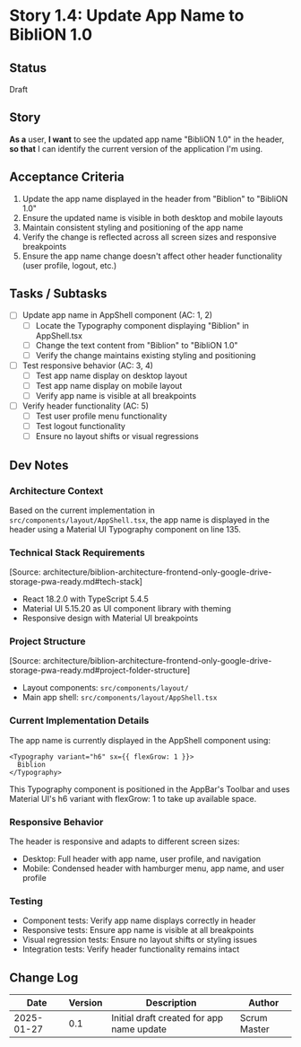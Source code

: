 # Story 1.4: Update App Name to BibliON 1.0

## Status

Draft

## Story

**As a** user,
**I want** to see the updated app name "BibliON 1.0" in the header,
**so that** I can identify the current version of the application I'm using.

## Acceptance Criteria

1. Update the app name displayed in the header from "Biblion" to "BibliON 1.0"
2. Ensure the updated name is visible in both desktop and mobile layouts
3. Maintain consistent styling and positioning of the app name
4. Verify the change is reflected across all screen sizes and responsive breakpoints
5. Ensure the app name change doesn't affect other header functionality (user profile, logout, etc.)

## Tasks / Subtasks

- [ ] Update app name in AppShell component (AC: 1, 2)
  - [ ] Locate the Typography component displaying "Biblion" in AppShell.tsx
  - [ ] Change the text content from "Biblion" to "BibliON 1.0"
  - [ ] Verify the change maintains existing styling and positioning
- [ ] Test responsive behavior (AC: 3, 4)
  - [ ] Test app name display on desktop layout
  - [ ] Test app name display on mobile layout
  - [ ] Verify app name is visible at all breakpoints
- [ ] Verify header functionality (AC: 5)
  - [ ] Test user profile menu functionality
  - [ ] Test logout functionality
  - [ ] Ensure no layout shifts or visual regressions

## Dev Notes

### Architecture Context

Based on the current implementation in `src/components/layout/AppShell.tsx`, the app name is displayed in the header using a Material UI Typography component on line 135.

### Technical Stack Requirements

[Source: architecture/biblion-architecture-frontend-only-google-drive-storage-pwa-ready.md#tech-stack]

- React 18.2.0 with TypeScript 5.4.5
- Material UI 5.15.20 as UI component library with theming
- Responsive design with Material UI breakpoints

### Project Structure

[Source: architecture/biblion-architecture-frontend-only-google-drive-storage-pwa-ready.md#project-folder-structure]

- Layout components: `src/components/layout/`
- Main app shell: `src/components/layout/AppShell.tsx`

### Current Implementation Details

The app name is currently displayed in the AppShell component using:

```tsx
<Typography variant="h6" sx={{ flexGrow: 1 }}>
  Biblion
</Typography>
```

This Typography component is positioned in the AppBar's Toolbar and uses Material UI's h6 variant with flexGrow: 1 to take up available space.

### Responsive Behavior

The header is responsive and adapts to different screen sizes:

- Desktop: Full header with app name, user profile, and navigation
- Mobile: Condensed header with hamburger menu, app name, and user profile

### Testing

- Component tests: Verify app name displays correctly in header
- Responsive tests: Ensure app name is visible at all breakpoints
- Visual regression tests: Ensure no layout shifts or styling issues
- Integration tests: Verify header functionality remains intact

## Change Log

| Date       | Version | Description                               | Author       |
| ---------- | ------- | ----------------------------------------- | ------------ |
| 2025-01-27 | 0.1     | Initial draft created for app name update | Scrum Master |
